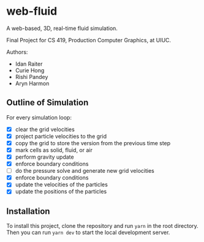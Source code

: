 # web-fluid

A web-based, 3D, real-time fluid simulation.

Final Project for CS 419, Production Computer Graphics, at UIUC.

Authors:

- Idan Raiter
- Curie Hong
- Rishi Pandey
- Aryn Harmon

## Outline of Simulation

For every simulation loop:

- [x] clear the grid velocities
- [x] project particle velocities to the grid
- [x] copy the grid to store the version from the previous time step
- [x] mark cells as solid, fluid, or air
- [x] perform gravity update
- [x] enforce boundary conditions
- [ ] do the pressure solve and generate new grid velocities
- [x] enforce boundary conditions
- [x] update the velocities of the particles
- [x] update the positions of the particles

## Installation

To install this project, clone the repository and run `yarn` in the root directory. Then you can run `yarn dev` to start the local development server.

